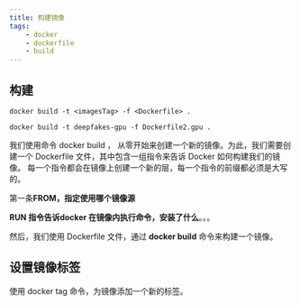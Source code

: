```yaml
---
title: 构建镜像
tags:
    - docker
    - dockerfile
    - build
---
```


## 构建

`docker build -t <imagesTag> -f <Dockerfile> .`

`docker build -t deepfakes-gpu -f Dockerfile2.gpu .`

我们使用命令 docker build ， 从零开始来创建一个新的镜像。为此，我们需要创建一个 Dockerfile 文件，其中包含一组指令来告诉 Docker 如何构建我们的镜像。
每一个指令都会在镜像上创建一个新的层，每一个指令的前缀都必须是大写的。

第一条**FROM，指定使用哪个镜像源**

**RUN 指令告诉docker 在镜像内执行命令，安装了什么**。。。

然后，我们使用 Dockerfile 文件，通过 **docker build** 命令来构建一个镜像。

## 设置镜像标签

使用 docker tag 命令，为镜像添加一个新的标签。
